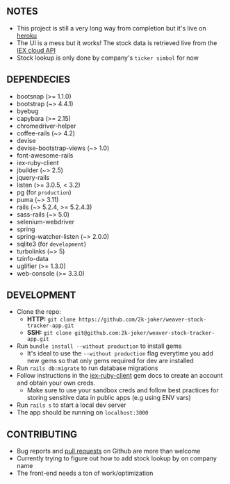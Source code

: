 ## NOTES
* This project is still a very long way from completion but it's live on [heroku](https://weaver-stock-tracker.herokuapp.com/)
* The UI is a mess but it works! The stock data is retrieved live from the [IEX cloud API](https://iexcloud.io/)
* Stock lookup is only done by company's `ticker simbol` for now

## DEPENDECIES
* bootsnap (>= 1.1.0)
* bootstrap (~> 4.4.1)
* byebug
* capybara (>= 2.15)
* chromedriver-helper
* coffee-rails (~> 4.2)
* devise
* devise-bootstrap-views (~> 1.0)
* font-awesome-rails
* iex-ruby-client
* jbuilder (~> 2.5)
* jquery-rails
* listen (>= 3.0.5, < 3.2)
* pg (for `production`)
* puma (~> 3.11)
* rails (~> 5.2.4, >= 5.2.4.3)
* sass-rails (~> 5.0)
* selenium-webdriver
* spring
* spring-watcher-listen (~> 2.0.0)
* sqlite3 (for `development`)
* turbolinks (~> 5)
* tzinfo-data
* uglifier (>= 1.3.0)
* web-console (>= 3.3.0)

## DEVELOPMENT
* Clone the repo:
  * **HTTP:** `git clone https://github.com/2k-joker/weaver-stock-tracker-app.git`
  * **SSH:** `git clone git@github.com:2k-joker/weaver-stock-tracker-app.git`
* Run `bundle install --without production` to install gems
  * It's ideal to use the `--without production` flag everytime you add new gems so that only gems required for dev are installed
* Run `rails db:migrate` to run database migrations
* Follow instructions in the [iex-ruby-client](https://github.com/dblock/iex-ruby-client#usage) gem docs to create an account and obtain your own creds.
  * Make sure to use your sandbox creds and follow best practices for storing sensitive data in public apps (e.g using ENV vars)
* Run `rails s` to start a local dev server
* The app should be running on `localhost:3000`

## CONTRIBUTING
* Bug reports and [pull requests](https://github.com/2k-joker/weaver-stock-tracker-app) on Github are more than welcome
* Currently trying to figure out how to add stock lookup by on company name
* The front-end needs a ton of work/optimization
